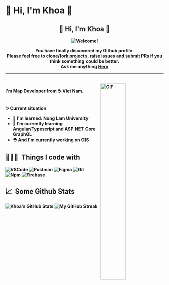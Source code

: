 # 👋 <b>Hi, I'm Khoa 🚀</b>
<div align="center">
<h2> 👋 <b>Hi, I'm Khoa 🚀</h2>
</div>

<div align="center"><img src="https://readme-typing-svg.herokuapp.com?color=%23FFD617&size=20&multiline=true&width=515&lines=Welcome+to+Github+Profile" alt="Welcome!"/></div>

<p align="center"> You have finally discovered my Github profile. <br>
Please feel free to clone/fork projects, raise issues and submit PRs if you think something could be better. <br>
Ask me anything <a href="https://github.com/trantuankhoabc/trantuankhoabc/issues/new"><b>Here</b></a><br>

---
<br>
<img align="right" alt="GIF" width="40%" src="https://i.pinimg.com/originals/e4/26/70/e426702edf874b181aced1e2fa5c6cde.gif" width="200"/>
<p aligh="left">
  I'm Map Developer from ☕️<b> Viet Nam</b>.</p>
</p>
<br>
  ✨ Current situation

- 🔭 I'm learned: Nong Lam University
- 🌱 I’m currently learning Angular/Typescript and ASP.NET Core GraphQL
- ⛑️ And I'm currently working on **GIS**
## 👨🏻‍💻 &nbsp;Things I code with ##
<p>
  <img alt="VSCode" src="https://img.shields.io/badge/-Visual_Studio_Code-0078D4?style=flat-square&logo=visual%20studio%20code&logoColor=white" />
  <img alt="Postman" src="https://img.shields.io/badge/-Postman-FF6C37?style=flat-square&logo=postman&logoColor=white" />
  <img alt="Figma" src="https://img.shields.io/badge/-Figma-F24E1E?style=flat-square&logo=figma&logoColor=white" />
  <img alt="Git" src="https://img.shields.io/badge/-Git-F05032?style=flat-square&logo=git&logoColor=white" />
  <img alt="Npm" src="https://img.shields.io/badge/-NPM-CB3837?style=flat-square&logo=npm&logoColor=white" />
  <img alt="Firebase" src="https://img.shields.io/badge/-Firebase-ffca28?style=flat-square&logo=firebase&logoColor=white" />
</p>

## 📈 &nbsp;Some Github Stats ##
<span align="left">

![Khoa's GitHub Stats](https://github-readme-stats.vercel.app/api?username=trantuankhoabc&show_icons=true&hide_border=true&bg_color=3D3D3D&title_color=00E6FE&icon_color=00E6FE&text_color=FFFFFF)
</span>
<span align="right">
![My GitHub Streak](http://github-readme-streak-stats.herokuapp.com?user=trantuankhoabc&hide_border=true&theme=black-ice&background=3D3D3D&stroke=00E6FE)
</span>
